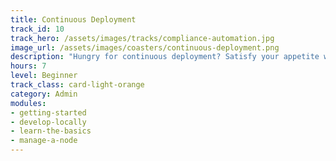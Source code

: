 ```yaml
---
title: Continuous Deployment
track_id: 10
track_hero: /assets/images/tracks/compliance-automation.jpg
image_url: /assets/images/coasters/continuous-deployment.png
description: "Hungry for continuous deployment? Satisfy your appetite with Chef Automate, the platform for continuous development, and learn how it can provide visibility into your infrastructure. Also discover how to deploy a cookbook using the Chef Automate pipeline."
hours: 7
level: Beginner
track_class: card-light-orange
category: Admin
modules:
- getting-started
- develop-locally
- learn-the-basics
- manage-a-node
---
```

